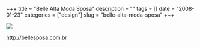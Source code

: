 +++
title = "Belle Alta Moda Sposa"
description = ""
tags = []
date = "2008-01-23"
categories = ["design"]
slug = "belle-alta-moda-sposa"
+++


 

  <div id="screens-thumbs" class="clearfix">
    <div class="txt-center" id="design-submission"><a href="http://bellesposa.com.br/"><img id='bluga-thumbnail-1089' class='bluga-thumbnail large' src='/media/bluga/
wt47f2820036c58_0.jpg'/></a></div>  
  </div>   
<p><a href="http://bellesposa.com.br/">http://bellesposa.com.br</a></p>




